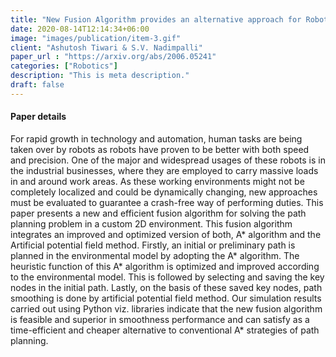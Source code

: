 ```yaml
---
title: "New Fusion Algorithm provides an alternative approach for Robotic path planning"
date: 2020-08-14T12:14:34+06:00
image: "images/publication/item-3.gif"
client: "Ashutosh Tiwari & S.V. Nadimpalli"
paper_url : "https://arxiv.org/abs/2006.05241"
categories: ["Robotics"]
description: "This is meta description."
draft: false
---
```


#### Paper details
For rapid growth in technology and automation, human tasks are being taken over by robots as robots have proven to be better with both speed and precision. One of the major and widespread usages of these robots is in the industrial businesses, where they are employed to carry massive loads in and around work areas. As these working environments might not be completely localized and could be dynamically changing, new approaches must be evaluated to guarantee a crash-free way of performing duties. This paper presents a new and efficient fusion algorithm for solving the path planning problem in a custom 2D environment. This fusion algorithm integrates an improved and optimized version of both, A\* algorithm and the Artificial potential field method. Firstly, an initial or preliminary path is planned in the environmental model by adopting the A\* algorithm. The heuristic function of this A\* algorithm is optimized and improved according to the environmental model. This is followed by selecting and saving the key nodes in the initial path. Lastly, on the basis of these saved key nodes, path smoothing is done by artificial potential field method. Our simulation results carried out using Python viz. libraries indicate that the new fusion algorithm is feasible and superior in smoothness performance and can satisfy as a time-efficient and cheaper alternative to conventional A* strategies of path planning.
